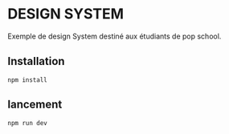 # DESIGN SYSTEM
Exemple de design System destiné aux étudiants de pop school.

## Installation
`npm install`

## lancement
`npm run dev`
